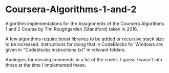 # Coursera-Algorithms-1-and-2

Algorithm implementations for the Assignments of the Coursera Algorithms 1 and 2 Course by Tim Roughgarden (Standford) taken in 2016.

A few algorithms require boost libraries to be added or recursive stack size to be increased. 
Instructions for doing that in CodeBlocks for Windows are given in "Codeblocks instructions.txt" in relevant folders.

Apologies for missing comments in a lot of the codes. I guess I wasn't into those at the time I implemented these.
